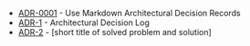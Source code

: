 

<!-- adrlog -->

* [ADR-0001](docs/decisions/0001-Aquitectura-del-sistema.md) - Use Markdown Architectural Decision Records
* [ADR-1](docs/decisions/index.md) - Architectural Decision Log
* [ADR-2](docs/decisions/template.md) - [short title of solved problem and solution]

<!-- adrlogstop -->


